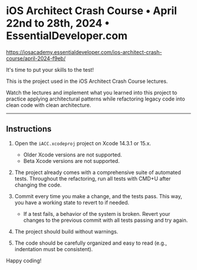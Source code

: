 # iOS Architect Crash Course • April 22nd to 28th, 2024 • EssentialDeveloper.com

https://iosacademy.essentialdeveloper.com/ios-architect-crash-course/april-2024-f9eb/

It's time to put your skills to the test!

This is the project used in the iOS Architect Crash Course lectures.

Watch the lectures and implement what you learned into this project to practice applying architectural patterns while refactoring legacy code into clean code with clean architecture.

---

## Instructions

1) Open the `iACC.xcodeproj` project on Xcode 14.3.1 or 15.x.

	- Older Xcode versions are not supported.
	- Beta Xcode versions are not supported.

2) The project already comes with a comprehensive suite of automated tests. Throughout the refactoring, run all tests with CMD+U after changing the code.

3) Commit every time you make a change, and the tests pass. This way, you have a working state to revert to if needed.

	- If a test fails, a behavior of the system is broken. Revert your changes to the previous commit with all tests passing and try again.

4) The project should build without warnings.

5) The code should be carefully organized and easy to read (e.g., indentation must be consistent).

Happy coding!
